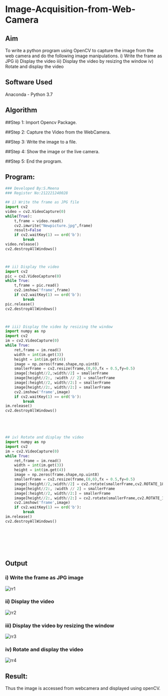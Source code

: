 # Image-Acquisition-from-Web-Camera
## Aim
 
 
To write a python program using OpenCV to capture the image from the web camera and do the following image manipulations.
i) Write the frame as JPG 
ii) Display the video 
iii) Display the video by resizing the window
iv) Rotate and display the video

## Software Used
Anaconda - Python 3.7
## Algorithm
##Step 1:
Import Opencv Package.

##Step 2:
Capture the Video from the WebCamera.

##Step 3:
Write the image to a file.

##Step 4:
Show the image or the live camera.

##Step 5:
End the program.
## Program:
``` Python
### Developed By:S.Meena
### Register No:212221240028

## i) Write the frame as JPG file
import cv2
video = cv2.VideoCapture(0)
while(True):
    t,frame = video.read()
    cv2.imwrite("Newpicture.jpg",frame)
    result=False
    if cv2.waitKey(1) == ord('b'):
        break
video.release()
cv2.destroyAllWindows()



## ii) Display the video
import cv2
pic = cv2.VideoCapture(0)
while True:
    t,frame = pic.read()
    cv2.imshow('frame',frame)
    if cv2.waitKey(1) == ord('b'):      
        break
pic.release()
cv2.destroyAllWindows()



## iii) Display the video by resizing the window
import numpy as np
import cv2
im = cv2.VideoCapture(0)
while True:
    ret,frame = im.read()
    width = int(im.get(3))
    height = int(im.get(4))
    image = np.zeros(frame.shape,np.uint8)
    smallerFrame = cv2.resize(frame,(0,0),fx = 0.5,fy=0.5)
    image[:height//2,:width//2] = smallerFrame
    image[height//2:, :width // 2] = smallerFrame
    image[:height//2, width//2:] = smallerFrame
    image[height//2:, width//2:] = smallerFrame
    cv2.imshow('frame',image)
    if cv2.waitKey(1) == ord('b'):
        break
im.release()
cv2.destroyAllWindows()





## iv) Rotate and display the video
import numpy as np
import cv2
im = cv2.VideoCapture(0)
while True:
    ret,frame = im.read()
    width = int(im.get(3))
    height = int(im.get(4))
    image = np.zeros(frame.shape,np.uint8)
    smallerFrame = cv2.resize(frame,(0,0),fx = 0.5,fy=0.5)
    image[:height//2,:width//2] = cv2.rotate(smallerFrame,cv2.ROTATE_180)
    image[height//2:, :width // 2] = smallerFrame
    image[:height//2, width//2:] = smallerFrame
    image[height//2:, width//2:] = cv2.rotate(smallerFrame,cv2.ROTATE_180)
    cv2.imshow('frame',image)
    if cv2.waitKey(1) == ord('b'):
        break
im.release()
cv2.destroyAllWindows()








```
## Output

### i) Write the frame as JPG image 

![rr1](https://user-images.githubusercontent.com/94677128/162260804-8610e000-f74b-4482-a211-4858f01c2f37.jpg)



### ii) Display the video

![rr2](https://user-images.githubusercontent.com/94677128/162260871-0bd34f0e-5a76-4c38-9994-ebd7c74b7928.jpg)



### iii) Display the video by resizing the window

![rr3](https://user-images.githubusercontent.com/94677128/162260924-4ef6959d-3125-4baf-92fd-f4269f5af895.jpg)




### iv) Rotate and display the video

![rr4](https://user-images.githubusercontent.com/94677128/162261021-6de465cd-83c2-472f-b4f4-2320704ccf1d.jpg)






## Result:
Thus the image is accessed from webcamera and displayed using openCV.
